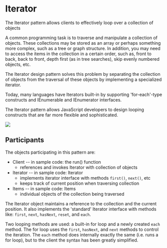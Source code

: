 # Iterator

The Iterator pattern allows clients to effectively loop over a collection of objects

A common programming task is to traverse and manipulate a collection of objects. These collections may be stored as an array or perhaps something more complex, such as a tree or graph structure. In addition, you may need to access the items in the collection in a certain order, such as, front to back, back to front, depth first (as in tree searches), skip evenly numbered objects, etc.

The Iterator design pattern solves this problem by separating the collection of objects from the traversal of these objects by implementing a specialized iterator.

Today, many languages have Iterators built-in by supporting 'for-each'-type constructs and IEnumerable and IEnumerator interfaces.

The Iterator pattern allows JavaScript developers to design looping constructs that are far more flexible and sophisticated.

![](http://www.dofactory.com/images/diagrams/javascript/javascript-iterator.jpg)

## Participants

The objects participating in this pattern are:

* Client -- in sample code: the run() function
	* references and invokes Iterator with collection of objects
* Iterator -- in sample code: Iterator
	* implements iterator interface with methods `first()`, `next()`, etc
	* keeps track of current position when traversing collection
* Items -- in sample code: Items
	* individual objects of the collection being traversed

The Iterator object maintains a reference to the collection and the current position. It also implements the 'standard' Iterator interface with methods like: `first`, `next`, `hasNext`, `reset`, and `each`.

Two looping methods are used: a built-in for loop and a newly created `each` method. The for loop uses the `first`, `hasNext`, and `next` methods to control the iteration. The `each` method does internally exactly the same (i.e. runs a for loop), but to the client the syntax has been greatly simplified.
